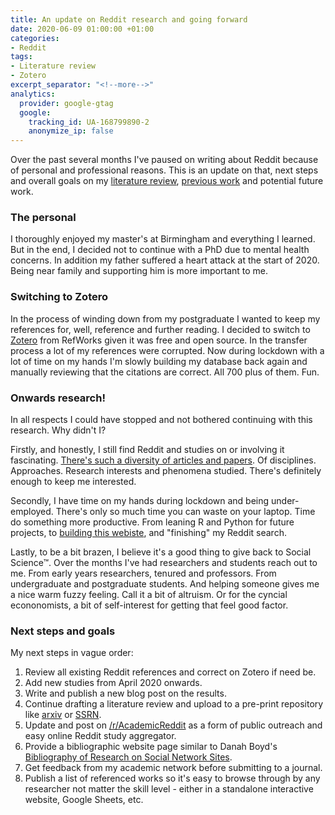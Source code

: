 ```yaml
---
title: An update on Reddit research and going forward
date: 2020-06-09 01:00:00 +01:00
categories:
- Reddit
tags:
- Literature review
- Zotero
excerpt_separator: "<!--more-->"
analytics:
  provider: google-gtag
  google:
    tracking_id: UA-168799890-2
    anonymize_ip: false
---
```


Over the past several months I've paused on writing about Reddit because of personal and professional reasons. This is an update on that, next steps and overall goals on my [literature review](http://naiyanjones.com/reddit/systematized-literature-review-of-reddit/), [previous work](http://naiyanjones.com/politics/british-politicians-amas-reddit-thematic-analysis/) and potential future work.

### The personal

I thoroughly enjoyed my master's at Birmingham and everything I learned. But in the end, I decided not to continue with a PhD due to mental health concerns. In addition my father suffered a heart attack at the start of 2020. Being near family and supporting him is more important to me.

### Switching to Zotero

In the process of winding down from my postgraduate I wanted to keep my references for, well, reference and further reading. I decided to switch to [Zotero](https://www.zotero.org/) from RefWorks given it was free and open source. In the transfer process a lot of my references were corrupted. Now during lockdown with a lot of time on my hands I'm slowly building my database back again and manually reviewing that the citations are correct. All 700 plus of them. Fun.

### Onwards research!

In all respects I could have stopped and not bothered continuing with this research. Why didn't I?

Firstly, and honestly, I still find Reddit and studies on or involving it fascinating. [There's such a diversity of articles and papers](http://naiyanjones.com/reddit/reddit-and-academic-research/). Of disciplines. Approaches. Research interests and phenomena studied. There's definitely enough to keep me interested. 

Secondly, I have time on my hands during lockdown and being under-employed. There's only so much time you can waste on your laptop. Time do something more productive. From leaning R and Python for future projects, to [building this webiste](http://naiyanjones.com/personal/how-i-built-this-website/), and "finishing" my Reddit search.

Lastly, to be a bit brazen, I believe it's a good thing to give back to Social Science™. Over the months I've had researchers and students reach out to me. From early years researchers, tenured and professors. From undergraduate and postgraduate students. And helping someone gives me a nice warm fuzzy feeling. Call it a bit of altruism. Or for the cyncial econonomists, a bit of self-interest for getting that feel good factor.

### Next steps and goals

My next steps in vague order:

1. Review all existing Reddit references and correct on Zotero if need be.
2. Add new studies from April 2020 onwards.
3. Write and publish a new blog post on the results.
4. Continue drafting a literature review and upload to a pre-print repository like [arxiv](https://arxiv.org/) or [SSRN](https://www.ssrn.com/index.cfm/en/).
5. Update and post on [/r/AcademicReddit]( https://reddit.com/r/AcademicReddit/) as a form of public outreach and easy online Reddit study aggregator.
6. Provide a bibliographic website page similar to Danah Boyd's [Bibliography of Research on Social Network Sites](http://www.danah.org/researchBibs/sns.php).
7. Get feedback from my academic network before submitting to a journal.
8. Publish a list of referenced works so it's easy to browse through by any researcher not matter the skill level - either in a standalone interactive website, Google Sheets, etc.
